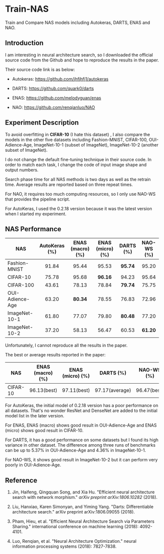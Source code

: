 # Train-NAS
Train and Compare NAS models including Autokeras, DARTS, ENAS and NAO.

## Introduction
I am interesting in neural architecture search, so I downloaded the official source code from the Github and hope to reproduce the results in the paper.

Their source code link is as below:

- Autokeras: https://github.com/jhfjhfj1/autokeras

- DARTS: https://github.com/quark0/darts

- ENAS: https://github.com/melodyguan/enas

- NAO: https://github.com/renqianluo/NAO

## Experiment Description

To avoid overfitting in **CIFAR-10** (I hate this dataset) , I also compare the models in the other five datasets including Fashion-MNIST, CIFAR-100, OUI-Adience-Age, ImageNet-10-1 (subset of ImageNet), ImageNet-10-2 (another subset of ImageNet).

I do not change the default fine-tuning technique in their source code. In order to match each task, I change the code of input image shape and output numbers. 

Search phase time for all NAS methods is two days as well as the retrain time.  Average results are reported based on three repeat times.

For NAO, it requires too much computing resources, so I only use NAO-WS that provides the pipeline script.

For AutoKeras, I used the 0.2.18 version because it was the latest version when I started my experiment.


## NAS Performance 

| NAS             | AutoKeras (%) | ENAS (macro) (%) | ENAS (micro) (%) | DARTS (%) | NAO-WS (%) |
| --------------- | :-----------: | :--------------: | :--------------: | :-------: | :--------: |
| Fashion-MNIST   |     91.84     |      95.44       |      95.53       | **95.74** |   95.20    |
| CIFAR-10        |     75.78     |      95.68       |    **96.16**     |   94.23   |   95.64    |
| CIFAR-100       |     43.61     |      78.13       |      78.84       | **79.74** |   75.75    |
| OUI-Adience-Age |     63.20     |    **80.34**     |      78.55       |   76.83   |   72.96    |
| ImageNet-10-1   |     61.80     |      77.07       |      79.80       | **80.48** |   77.20    |
| ImageNet-10-2   |     37.20     |      58.13       |      56.47       |   60.53   | **61.20**  |



Unfortunately, I cannot reproduce all the results in the paper. 

The best or average results reported in the paper:

| NAS      | ENAS (macro) (%) | ENAS (micro) (%) |   DARTS (%)    | NAO-WS (%)  |
| -------- | :--------------: | :--------------: | :------------: | :---------: |
| CIFAR-10 |   96.13(best)    |   97.11(best)    | 97.17(average) | 96.47(best) |



For AutoKeras, the initial model of 0.2.18 version has a poor performance on all datasets. That's no wonder ResNet and DenseNet are added to the initial model list in the later version.

For ENAS, ENAS (macro) shows good result in OUI-Adience-Age and ENAS (micro)  shows good result in CIFAR-10. 

For DARTS, it has a good performance on some datasets but I found its high variance in other dataset. The difference among three runs of benchmarks can be up to 5.37% in OUI-Adience-Age and 4.36% in ImageNet-10-1.

For NAO-WS, it shows good result in ImageNet-10-2 but it can perform very poorly in OUI-Adience-Age.



## Reference

1. Jin, Haifeng, Qingquan Song, and Xia Hu. "Efficient neural architecture search with network morphism." *arXiv preprint arXiv:1806.10282* (2018).

2. Liu, Hanxiao, Karen Simonyan, and Yiming Yang. "Darts: Differentiable architecture search." arXiv preprint arXiv:1806.09055 (2018).

3. Pham, Hieu, et al. "Efficient Neural Architecture Search via Parameters Sharing." international conference on machine learning (2018): 4092-4101.

4. Luo, Renqian, et al. "Neural Architecture Optimization." neural information processing systems (2018): 7827-7838.

   

